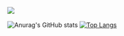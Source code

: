 <img src='https://biblioteca.ufpb.br/biblioteca/contents/noticias/biblioteca-em-manutencao-1/estamos-em-manutencao-copia.jpg/@@images/image.jpeg'> <img> 

![Anurag's GitHub stats](https://github-readme-stats.vercel.app/api?username=jeff-lf&theme=vue&show_icons=true)
[![Top Langs](https://github-readme-stats.vercel.app/api/top-langs/?username=jeff-lf)](https://github.com/jeff-lf/github-readme-stats)

